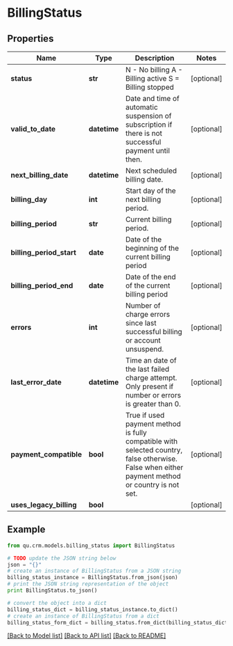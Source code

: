 # BillingStatus


## Properties
Name | Type | Description | Notes
------------ | ------------- | ------------- | -------------
**status** | **str** | N - No billing A - Billing active S &#x3D; Billing stopped  | [optional] 
**valid_to_date** | **datetime** | Date and time of automatic suspension of subscription if there is not successful payment until then. | [optional] 
**next_billing_date** | **datetime** | Next scheduled billing date. | [optional] 
**billing_day** | **int** | Start day of the next billing period. | [optional] 
**billing_period** | **str** | Current billing period. | [optional] 
**billing_period_start** | **date** | Date of the beginning of the current billing period | [optional] 
**billing_period_end** | **date** | Date of the end of the current billing period | [optional] 
**errors** | **int** | Number of charge errors since last successful billing or account unsuspend. | [optional] 
**last_error_date** | **datetime** | Time an date of the last failed charge attempt. Only present if number or errors is greater than 0. | [optional] 
**payment_compatible** | **bool** | True if used payment method is fully compatible with selected country, false otherwise. False when either payment method or country is not set. | [optional] 
**uses_legacy_billing** | **bool** |  | [optional] 

## Example

```python
from qu.crm.models.billing_status import BillingStatus

# TODO update the JSON string below
json = "{}"
# create an instance of BillingStatus from a JSON string
billing_status_instance = BillingStatus.from_json(json)
# print the JSON string representation of the object
print BillingStatus.to_json()

# convert the object into a dict
billing_status_dict = billing_status_instance.to_dict()
# create an instance of BillingStatus from a dict
billing_status_form_dict = billing_status.from_dict(billing_status_dict)
```
[[Back to Model list]](../README.md#documentation-for-models) [[Back to API list]](../README.md#documentation-for-api-endpoints) [[Back to README]](../README.md)


